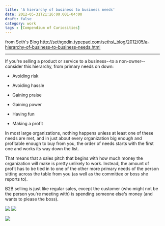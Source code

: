```yaml
---
title: 'A hierarchy of business to business needs'
date: 2012-05-31T21:26:00.001-04:00
draft: false
category: work
tags : [Compendium of Curiosities]
---
```


from Seth's Blog http://sethgodin.typepad.com/seths\_blog/2012/05/a-hierarchy-of-business-to-business-needs.html

------

If you're selling a product or service to a business--to a non-owner--consider this hierarchy, from primary needs on down:

  


*   Avoiding risk
  
*   Avoiding hassle
  
*   Gaining praise
  
*   Gaining power
  
*   Having fun
  
*   Making a profit




In most large organizations, nothing happens unless at least one of these needs are met, and in just about every organization big enough and profitable enough to buy from you, the order of needs starts with the first one and works its way down the list.

  

That means that a sales pitch that begins with how much money the organization will make is pretty unlikely to work. Instead, the amount of profit has to be tied in to one of the other more primary needs of the person sitting across the table from you (as well as the committee or boss she reports to).

  

B2B selling is just like regular sales, except the customer (who might not be the person you're meeting with) is spending someone else's money (and wants to please the boss).

  


[![](http://feeds.feedburner.com/~ff/typepad/sethsmainblog?d=yIl2AUoC8zA)](http://feeds.feedburner.com/~ff/typepad/sethsmainblog?a=msrHVUVi57s:32ppsbijXZk:yIl2AUoC8zA) [![](http://feeds.feedburner.com/~ff/typepad/sethsmainblog?d=qj6IDK7rITs)](http://feeds.feedburner.com/~ff/typepad/sethsmainblog?a=msrHVUVi57s:32ppsbijXZk:qj6IDK7rITs)  

![](http://feeds.feedburner.com/~r/typepad/sethsmainblog/~4/msrHVUVi57s)  

<!--stackedit_data:
eyJoaXN0b3J5IjpbLTEwMjc2NzkyMTldfQ==
-->